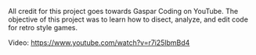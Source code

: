 All credit for this project goes towards Gaspar Coding on YouTube.  The objective of this project was to learn how to disect, analyze, and edit code for retro style games.  

Video: https://www.youtube.com/watch?v=r7i25lbmBd4
